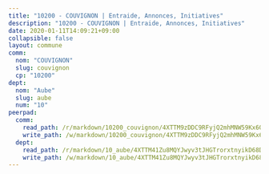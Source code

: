 ```yaml
---
title: "10200 - COUVIGNON | Entraide, Annonces, Initiatives"
description: "10200 - COUVIGNON | Entraide, Annonces, Initiatives"
date: 2020-01-11T14:09:21+09:00
collapsible: false
layout: commune
comm:
  nom: "COUVIGNON"
  slug: couvignon
  cp: "10200"
dept:
  nom: "Aube"
  slug: aube
  num: "10"
peerpad:
  comm:
    read_path: /r/markdown/10200_couvignon/4XTTM9zDDC9RFyjQ2mhMNW59Kx6QqyxNfRaG7VPt4aSByWWr2
    write_path: /w/markdown/10200_couvignon/4XTTM9zDDC9RFyjQ2mhMNW59Kx6QqyxNfRaG7VPt4aSByWWr2-K3TgTdLFPR8iQMdWJL48F4eA4np3JPA28BoN6sS3zhNZgz7utZSTjor1oS2zb1k2SwdQi4d4aeepW3qgM8MLrgLUjapPTXetaduhAUDKBafYXh7kQY2yw6rvQjHUPErjukWBVv4v
  dept:
    read_path: /r/markdown/10_aube/4XTTM41Zu8MQYJwyv3tJHGTrorxtnyikD68DsVemyiZk3ThMz
    write_path: /w/markdown/10_aube/4XTTM41Zu8MQYJwyv3tJHGTrorxtnyikD68DsVemyiZk3ThMz-K3TgTmGUJaeXhcyrKr3gXoqmq82GkfYoTwSCbr39jXo2qoiz4eMZ1zWf94tEK8PkgCEQwZ6j878iec7q7nyW22BbTVtKr2C3mJwkjMoqhPxRA9brvyfx2cZBiMVgJntTtrf7GrDW
---
```



